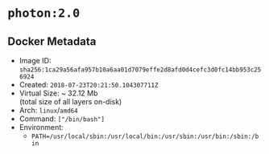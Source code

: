 # `photon:2.0`

## Docker Metadata

- Image ID: `sha256:1ca29a56afa957b10a6aa01d7079effe2d8afd0d4cefc3d0fc14bb953c256924`
- Created: `2018-07-23T20:21:50.104307711Z`
- Virtual Size: ~ 32.12 Mb  
  (total size of all layers on-disk)
- Arch: `linux`/`amd64`
- Command: `["/bin/bash"]`
- Environment:
  - `PATH=/usr/local/sbin:/usr/local/bin:/usr/sbin:/usr/bin:/sbin:/bin`
